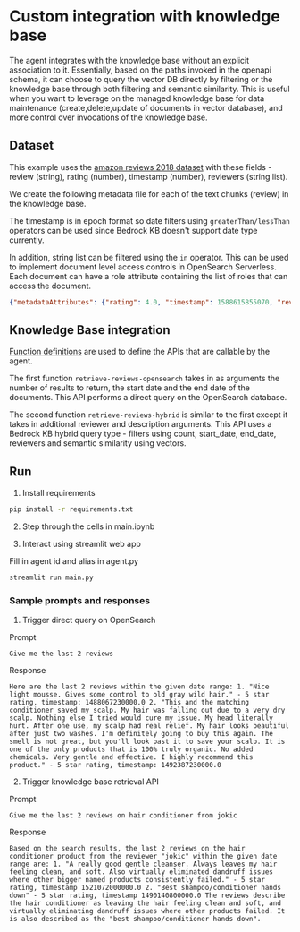 # Custom integration with knowledge base

The agent integrates with the knowledge base without an explicit association to it. Essentially, based on the paths invoked in the openapi schema, it can choose to query the vector DB directly by filtering or the knowledge base through both filtering and semantic similarity. This is useful when you want to leverage on the managed knowledge base for data maintenance (create,delete,update of documents in vector database), and more control over invocations of the knowledge base.

## Dataset

This example uses the [amazon reviews 2018 dataset](https://jmcauley.ucsd.edu/data/amazon_v2/categoryFilesSmall/All_Beauty_5.json.gz) with these fields - review (string), rating (number), timestamp (number), reviewers (string list).

We create the following metadata file for each of the text chunks (review) in the knowledge base.

The timestamp is in epoch format so date filters using ```greaterThan/lessThan``` operators can be used since Bedrock KB doesn't support date type currently.

In addition, string list can be filtered using the ```in``` operator. This can be used to implement document level access controls in OpenSearch Serverless. Each document can have a role attribute containing the list of roles that can access the document.

```json
{"metadataAttributes": {"rating": 4.0, "timestamp": 1588615855070, "reviewers": ["lebron", "jokic", "curry"]}}
```

## Knowledge Base integration

[Function definitions](https://docs.aws.amazon.com/bedrock/latest/userguide/agents-action-function.html) are used to define the APIs that are callable by the agent.

The first function ```retrieve-reviews-opensearch``` takes in as arguments the number of results to return, the start date and the end date of the documents. This API performs a direct query on the OpenSearch database.

The second function ```retrieve-reviews-hybrid``` is similar to the first except it takes in additional reviewer and description arguments. This API uses a Bedrock KB hybrid query type - filters using count, start_date, end_date, reviewers and semantic similarity using vectors.  

## Run

1. Install requirements

```bash
pip install -r requirements.txt
```

2. Step through the cells in main.ipynb

3. Interact using streamlit web app

Fill in agent id and alias in agent.py

```bash
streamlit run main.py
```

### Sample prompts and responses

1. Trigger direct query on OpenSearch

Prompt

```Give me the last 2 reviews```

Response

```text
Here are the last 2 reviews within the given date range: 1. "Nice light mousse. Gives some control to old gray wild hair." - 5 star rating, timestamp: 1488067230000.0 2. "This and the matching conditioner saved my scalp. My hair was falling out due to a very dry scalp. Nothing else I tried would cure my issue. My head literally hurt. After one use, my scalp had real relief. My hair looks beautiful after just two washes. I'm definitely going to buy this again. The smell is not great, but you'll look past it to save your scalp. It is one of the only products that is 100% truly organic. No added chemicals. Very gentle and effective. I highly recommend this product." - 5 star rating, timestamp: 1492387230000.0
```

2. Trigger knowledge base retrieval API

Prompt

```Give me the last 2 reviews on hair conditioner from jokic```

Response

```text
Based on the search results, the last 2 reviews on the hair conditioner product from the reviewer "jokic" within the given date range are: 1. "A really good gentle cleanser. Always leaves my hair feeling clean, and soft. Also virtually eliminated dandruff issues where other bigger named products consistently failed." - 5 star rating, timestamp 1521072000000.0 2. "Best shampoo/conditioner hands down" - 5 star rating, timestamp 1490140800000.0 The reviews describe the hair conditioner as leaving the hair feeling clean and soft, and virtually eliminating dandruff issues where other products failed. It is also described as the "best shampoo/conditioner hands down".
```